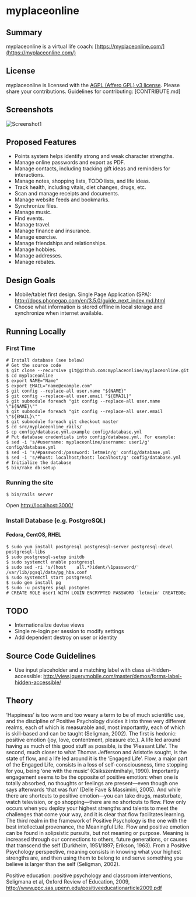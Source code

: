 # myplaceonline

## Summary

myplaceonline is a virtual life coach: [https://myplaceonline.com/](https://myplaceonline.com/)

## License

myplaceonline is licensed with the [AGPL (Affero GPL) v3 license](LICENSE). Please share your contributions. Guidelines for contributing: [CONTRIBUTE.md]

## Screenshots

![Screenshot1](https://raw.githubusercontent.com/myplaceonline/myplaceonline_rails/master/app/assets/images/screenshot1.png)

## Proposed Features

* Points system helps identify strong and weak character strengths.
* Manage online passwords and export as PDF.
* Manage contacts, including tracking gift ideas and reminders for interactions.
* Manage notes, shopping lists, TODO lists, and life ideas.
* Track health, including vitals, diet changes, drugs, etc.
* Scan and manage receipts and documents.
* Manage website feeds and bookmarks.
* Synchronize files.
* Manage music.
* Find events.
* Manage travel.
* Manage finance and insurance.
* Manage exercise.
* Manage friendships and relationships.
* Manage hobbies.
* Manage addresses.
* Manage rebates.

## Design Goals

* Mobile/tablet first design. Single Page Application (SPA): http://docs.phonegap.com/en/3.5.0/guide_next_index.md.html
* Choose what information is stored offline in local storage and synchronize when internet available.

## Running Locally

### First Time

```
# Install database (see below)
# Get the source code
$ git clone --recursive git@github.com:myplaceonline/myplaceonline.git
$ cd myplaceonline
$ export NAME="Name"
$ export EMAIL="name@example.com"
$ git config --replace-all user.name "${NAME}"
$ git config --replace-all user.email "${EMAIL}"
$ git submodule foreach "git config --replace-all user.name \"${NAME}\""
$ git submodule foreach "git config --replace-all user.email \"${EMAIL}\""
$ git submodule foreach git checkout master
$ cd src/myplaceonline_rails/
$ cp config/database.yml.example config/database.yml
# Put database credentials into config/database.yml. For example:
$ sed -i 's/#username: myplaceonline/username: user1/g' config/database.yml
$ sed -i 's/#password:/password: letmein/g' config/database.yml
$ sed -i 's/#host: localhost/host: localhost/g' config/database.yml
# Initialize the database
$ bin/rake db:setup
```

### Running the site

```
$ bin/rails server
```

Open [http://localhost:3000/](http://localhost:3000/)

### Install Database (e.g. PostgreSQL)

#### Fedora, CentOS, RHEL

```
$ sudo yum install postgresql postgresql-server postgresql-devel postgresql-libs
$ sudo postgresql-setup initdb
$ sudo systemctl enable postgresql
$ sudo sed -ri 's/(host    all.*)ident/\1password/' /var/lib/pgsql/data/pg_hba.conf
$ sudo systemctl start postgresql
$ sudo gem install pg
$ sudo -u postgres psql postgres
# CREATE ROLE user1 WITH LOGIN ENCRYPTED PASSWORD 'letmein' CREATEDB;
```

## TODO

* Internationalize devise views
* Single re-login per session to modify settings
* Add dependent destroy on user or identity

## Source Code Guidelines

* Use input placeholder and a matching label with class ui-hidden-accessible: http://view.jquerymobile.com/master/demos/forms-label-hidden-accessible/

## Theory

‘Happiness’ is too worn and too weary a term to be of much scientific use, and the discipline of Positive Psychology divides it into three very different realms, each of which is measurable and, most importantly, each of which is skill-based and can be taught (Seligman, 2002). The first is hedonic: positive emotion (joy, love, contentment, pleasure etc.). A life led around having as much of this good stuff as possible, is the ‘Pleasant Life’. The second, much closer to what Thomas Jefferson and Aristotle sought, is the state of flow, and a life led around it is the ‘Engaged Life’. Flow, a major part of the Engaged Life, consists in a loss of self-consciousness, time stopping for you, being ‘one with the music’ (Csikszentmihalyi, 1990). Importantly engagement seems to be the opposite of positive emotion: when one is totally absorbed, no thoughts or feelings are present—even though one says afterwards ‘that was fun’ (Delle Fave & Massimini, 2005). And while there are shortcuts to positive emotion—you can take drugs, masturbate, watch television, or go shopping—there are no shortcuts to flow. Flow only occurs when you deploy your highest strengths and talents to meet the challenges that come your way, and it is clear that flow facilitates learning. The third realm in the framework of Positive Psychology is the one with the best intellectual provenance, the Meaningful Life. Flow and positive emotion can be found in solipsistic pursuits, but not meaning or purpose. Meaning is increased through our connections to others, future generations, or causes that transcend the self (Durkheim, 1951/1897; Erikson, 1963). From a Positive Psychology perspective, meaning consists in knowing what your highest strengths are, and then using them to belong to and serve something you believe is larger than the self (Seligman, 2002).

Positive education: positive psychology and classroom interventions, Seligmana et al, Oxford Review of Education, 2009, http://www.ppc.sas.upenn.edu/positiveeducationarticle2009.pdf
